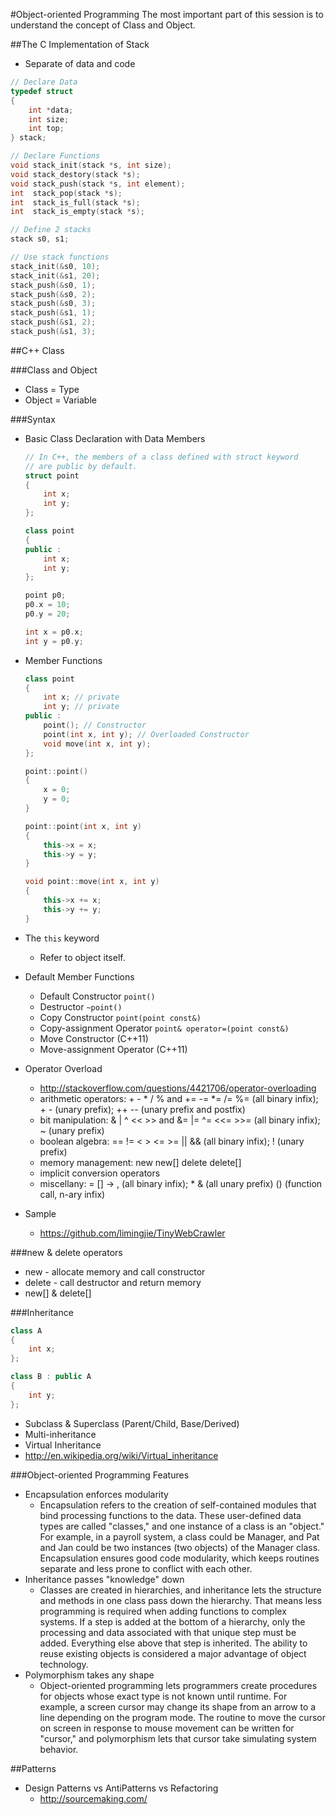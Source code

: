 #Object-oriented Programming
The most important part of this session is to understand the concept of Class and Object.

##The C Implementation of Stack
- Separate of data and code

```c
// Declare Data
typedef struct
{
    int *data;
    int size;
    int top;
} stack;

// Declare Functions
void stack_init(stack *s, int size);
void stack_destory(stack *s);
void stack_push(stack *s, int element);
int  stack_pop(stack *s);
int  stack_is_full(stack *s);
int  stack_is_empty(stack *s);

// Define 2 stacks
stack s0, s1;

// Use stack functions
stack_init(&s0, 10);
stack_init(&s1, 20);
stack_push(&s0, 1);
stack_push(&s0, 2);
stack_push(&s0, 3);
stack_push(&s1, 1);
stack_push(&s1, 2);
stack_push(&s1, 3);
```

##C++ Class

###Class and Object
- Class = Type
- Object = Variable

###Syntax
- Basic Class Declaration with Data Members

    ```c++
    // In C++, the members of a class defined with struct keyword
    // are public by default.
    struct point
    {
        int x;
        int y;
    };
    ```

    ```c++
    class point
    {
    public :
        int x;
        int y;
    };

    point p0;
    p0.x = 10;
    p0.y = 20;

    int x = p0.x;
    int y = p0.y;
    ```

- Member Functions

    ```c++
    class point
    {
        int x; // private
        int y; // private
    public :
        point(); // Constructor
        point(int x, int y); // Overloaded Constructor
        void move(int x, int y);
    };

    point::point()
    {
        x = 0;
        y = 0;
    }

    point::point(int x, int y)
    {
        this->x = x;
        this->y = y;
    }

    void point::move(int x, int y)
    {
        this->x += x;
        this->y += y;
    }
    ```

- The `this` keyword
  - Refer to object itself.

- Default Member Functions
  - Default Constructor `point()`
  - Destructor `~point()`
  - Copy Constructor `point(point const&)`
  - Copy-assignment Operator `point& operator=(point const&)`
  - Move Constructor (C++11)
  - Move-assignment Operator (C++11)

- Operator Overload
  - http://stackoverflow.com/questions/4421706/operator-overloading
  - arithmetic operators: + - * / % and += -= *= /= %= (all binary infix); + - (unary prefix); ++ -- (unary prefix and postfix)
  - bit manipulation: & | ^ << >> and &= |= ^= <<= >>= (all binary infix); ~ (unary prefix)
  - boolean algebra: == != < > <= >= || && (all binary infix); ! (unary prefix)
  - memory management: new new[] delete delete[]
  - implicit conversion operators
  - miscellany: = [] -> , (all binary infix); * & (all unary prefix) () (function call, n-ary infix)

- Sample
  - https://github.com/limingjie/TinyWebCrawler

###new & delete operators
- new - allocate memory and call constructor
- delete - call destructor and return memory
- new[] & delete[]

###Inheritance

```c++
class A
{
    int x;
};

class B : public A
{
    int y;
};
```

- Subclass & Superclass (Parent/Child, Base/Derived)
- Multi-inheritance
- Virtual Inheritance
 - http://en.wikipedia.org/wiki/Virtual_inheritance

###Object-oriented Programming Features
- Encapsulation enforces modularity
  - Encapsulation refers to the creation of self-contained modules that bind processing functions to the data. These user-defined data types are called "classes," and one instance of a class is an "object." For example, in a payroll system, a class could be Manager, and Pat and Jan could be two instances (two objects) of the Manager class. Encapsulation ensures good code modularity, which keeps routines separate and less prone to conflict with each other.
- Inheritance passes "knowledge" down
  - Classes are created in hierarchies, and inheritance lets the structure and methods in one class pass down the hierarchy. That means less programming is required when adding functions to complex systems. If a step is added at the bottom of a hierarchy, only the processing and data associated with that unique step must be added. Everything else above that step is inherited. The ability to reuse existing objects is considered a major advantage of object technology.
- Polymorphism takes any shape
  - Object-oriented programming lets programmers create procedures for objects whose exact type is not known until runtime. For example, a screen cursor may change its shape from an arrow to a line depending on the program mode. The routine to move the cursor on screen in response to mouse movement can be written for "cursor," and polymorphism lets that cursor take simulating system behavior.

##Patterns
- Design Patterns vs AntiPatterns vs Refactoring
  - http://sourcemaking.com/
